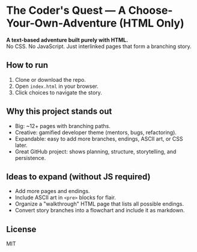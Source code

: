# The Coder's Quest — A Choose-Your-Own-Adventure (HTML Only)

**A text-based adventure built purely with HTML.**  
No CSS. No JavaScript. Just interlinked pages that form a branching story.

## How to run
1. Clone or download the repo.
2. Open `index.html` in your browser.
3. Click choices to navigate the story.

## Why this project stands out
- Big: ~12+ pages with branching paths.
- Creative: gamified developer theme (mentors, bugs, refactoring).
- Expandable: easy to add more branches, endings, ASCII art, or CSS later.
- Great GitHub project: shows planning, structure, storytelling, and persistence.

## Ideas to expand (without JS required)
- Add more pages and endings.
- Include ASCII art in `<pre>` blocks for flair.
- Organize a "walkthrough" HTML page that lists all possible endings.
- Convert story branches into a flowchart and include it as markdown.

## License
MIT